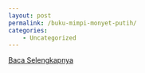 ```yaml
---
layout: post
permalink: /buku-mimpi-monyet-putih/
categories:
    - Uncategorized
---
```


[Baca Selengkapnya](/10)